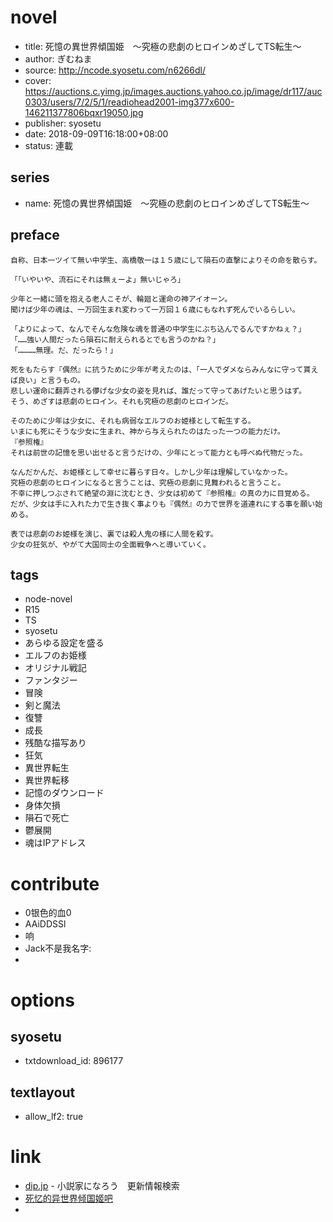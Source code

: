 # novel

- title: 死憶の異世界傾国姫　～究極の悲劇のヒロインめざしてTS転生～
- author: ぎむねま
- source: http://ncode.syosetu.com/n6266dl/
- cover: https://auctions.c.yimg.jp/images.auctions.yahoo.co.jp/image/dr117/auc0303/users/7/2/5/1/readiohead2001-img377x600-146211377806bqxr19050.jpg
- publisher: syosetu
- date: 2018-09-09T16:18:00+08:00
- status: 連載

## series

- name: 死憶の異世界傾国姫　～究極の悲劇のヒロインめざしてTS転生～

## preface


```
自称、日本一ツイて無い中学生、高橋敬一は１５歳にして隕石の直撃によりその命を散らす。

「「いやいや、流石にそれは無ぇーよ」無いじゃろ」

少年と一緒に頭を抱える老人こそが、輪廻と運命の神アイオーン。
聞けば少年の魂は、一万回生まれ変わって一万回１６歳にもなれず死んでいるらしい。

「よりによって、なんでそんな危険な魂を普通の中学生にぶち込んでるんですかねぇ？」
「……強い人間だったら隕石に耐えられるとでも言うのかね？」
「…………無理。だ、だったら！」

死をもたらす『偶然』に抗うために少年が考えたのは、「一人でダメならみんなに守って貰えば良い」と言うもの。
悲しい運命に翻弄される儚げな少女の姿を見れば、誰だって守ってあげたいと思うはず。
そう、めざすは悲劇のヒロイン。それも究極の悲劇のヒロインだ。

そのために少年は少女に、それも病弱なエルフのお姫様として転生する。
いまにも死にそうな少女に生まれ、神から与えられたのはたった一つの能力だけ。
『参照権』
それは前世の記憶を思い出せると言うだけの、少年にとって能力とも呼べぬ代物だった。

なんだかんだ、お姫様として幸せに暮らす日々。しかし少年は理解していなかった。
究極の悲劇のヒロインになると言うことは、究極の悲劇に見舞われると言うこと。
不幸に押しつぶされて絶望の淵に沈むとき、少女は初めて『参照権』の真の力に目覚める。
だが、少女は手に入れた力で生き抜く事よりも『偶然』の力で世界を道連れにする事を願い始める。

表では悲劇のお姫様を演じ、裏では殺人鬼の様に人間を殺す。
少女の狂気が、やがて大国同士の全面戦争へと導いていく。
```

## tags

- node-novel
- R15
- TS
- syosetu
- あらゆる設定を盛る
- エルフのお姫様
- オリジナル戦記
- ファンタジー
- 冒険
- 剣と魔法
- 復讐
- 成長
- 残酷な描写あり
- 狂気
- 異世界転生
- 異世界転移
- 記憶のダウンロード
- 身体欠損
- 隕石で死亡
- 鬱展開
- 魂はIPアドレス

# contribute

- 0银色的血0
- AAiDDSSl
- 响
- Jack不是我名字:
- 

# options

## syosetu

- txtdownload_id: 896177

## textlayout

- allow_lf2: true

# link

- [dip.jp](https://narou.dip.jp/search.php?text=n6266dl&novel=all&genre=all&new_genre=all&length=0&down=0&up=100) - 小説家になろう　更新情報検索
- [死忆的异世界倾国姬吧](https://tieba.baidu.com/f?kw=%E6%AD%BB%E5%BF%86%E7%9A%84%E5%BC%82%E4%B8%96%E7%95%8C%E5%80%BE%E5%9B%BD%E5%A7%AC&ie=utf-8 "死忆的异世界倾国姬")
- 




